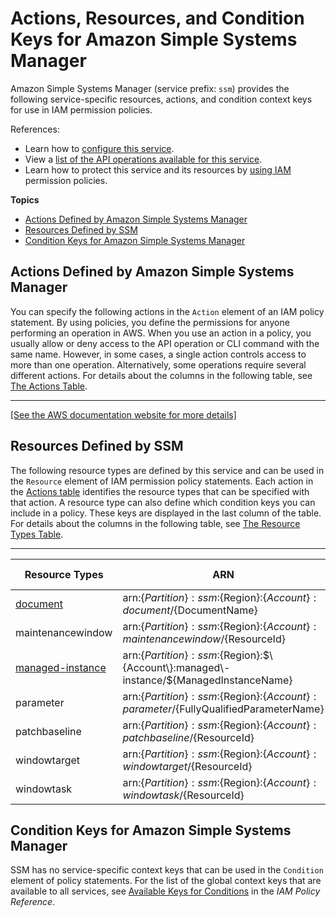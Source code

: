 # Actions, Resources, and Condition Keys for Amazon Simple Systems Manager<a name="list_amazonsimplesystemsmanager"></a>

Amazon Simple Systems Manager \(service prefix: `ssm`\) provides the following service\-specific resources, actions, and condition context keys for use in IAM permission policies\.

References:
+ Learn how to [configure this service](http://docs.aws.amazon.com/systems-manager/latest/userguide/)\.
+ View a [list of the API operations available for this service](http://docs.aws.amazon.com/systems-manager/latest/APIReference/)\.
+ Learn how to protect this service and its resources by [using IAM](http://docs.aws.amazon.com/systems-manager/latest/userguide/sysman-configuring-access-iam-create.html) permission policies\.

**Topics**
+ [Actions Defined by Amazon Simple Systems Manager](#amazonsimplesystemsmanager-actions-as-permissions)
+ [Resources Defined by SSM](#amazonsimplesystemsmanager-resources-for-iam-policies)
+ [Condition Keys for Amazon Simple Systems Manager](#amazonsimplesystemsmanager-policy-keys)

## Actions Defined by Amazon Simple Systems Manager<a name="amazonsimplesystemsmanager-actions-as-permissions"></a>

You can specify the following actions in the `Action` element of an IAM policy statement\. By using policies, you define the permissions for anyone performing an operation in AWS\. When you use an action in a policy, you usually allow or deny access to the API operation or CLI command with the same name\. However, in some cases, a single action controls access to more than one operation\. Alternatively, some operations require several different actions\. For details about the columns in the following table, see [The Actions Table](reference_policies_actions-resources-contextkeys.md#actions_table)\.


****  
[\[See the AWS documentation website for more details\]](http://docs.aws.amazon.com/IAM/latest/UserGuide/list_amazonsimplesystemsmanager.html)

## Resources Defined by SSM<a name="amazonsimplesystemsmanager-resources-for-iam-policies"></a>

The following resource types are defined by this service and can be used in the `Resource` element of IAM permission policy statements\. Each action in the [Actions table](#amazonsimplesystemsmanager-actions-as-permissions) identifies the resource types that can be specified with that action\. A resource type can also define which condition keys you can include in a policy\. These keys are displayed in the last column of the table\. For details about the columns in the following table, see [The Resource Types Table](reference_policies_actions-resources-contextkeys.md#resources_table)\.


****  

| Resource Types | ARN | Condition Keys | 
| --- | --- | --- | 
|   [ document ](http://docs.aws.amazon.com/systems-manager/latest/userguide/sysman-ssm-docs.html)  |  arn:$\{Partition\}:ssm:$\{Region\}:$\{Account\}:document/$\{DocumentName\}  |  | 
|   maintenancewindow  |  arn:$\{Partition\}:ssm:$\{Region\}:$\{Account\}:maintenancewindow/$\{ResourceId\}  |  | 
|   [ managed\-instance ](http://docs.aws.amazon.com/systems-manager/latest/userguide/what-is-systems-manager.html)  |  arn:$\{Partition\}:ssm:$\{Region\}:$\{Account\}:managed\-instance/$\{ManagedInstanceName\}  |  | 
|   parameter  |  arn:$\{Partition\}:ssm:$\{Region\}:$\{Account\}:parameter/$\{FullyQualifiedParameterName\}  |  | 
|   patchbaseline  |  arn:$\{Partition\}:ssm:$\{Region\}:$\{Account\}:patchbaseline/$\{ResourceId\}  |  | 
|   windowtarget  |  arn:$\{Partition\}:ssm:$\{Region\}:$\{Account\}:windowtarget/$\{ResourceId\}  |  | 
|   windowtask  |  arn:$\{Partition\}:ssm:$\{Region\}:$\{Account\}:windowtask/$\{ResourceId\}  |  | 

## Condition Keys for Amazon Simple Systems Manager<a name="amazonsimplesystemsmanager-policy-keys"></a>

SSM has no service\-specific context keys that can be used in the `Condition` element of policy statements\. For the list of the global context keys that are available to all services, see [Available Keys for Conditions](reference_policies_condition-keys.html#AvailableKeys) in the *IAM Policy Reference*\.